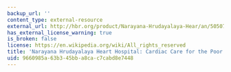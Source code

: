 ```yaml
---
backup_url: ''
content_type: external-resource
external_url: http://hbr.org/product/Narayana-Hrudayalaya-Hear/an/505078-PDF-ENG
has_external_license_warning: true
is_broken: false
license: https://en.wikipedia.org/wiki/All_rights_reserved
title: 'Narayana Hrudayalaya Heart Hospital: Cardiac Care for the Poor (A)'
uid: 9660985a-63b3-45bb-a8ca-c7cabd8e7448
---
```

